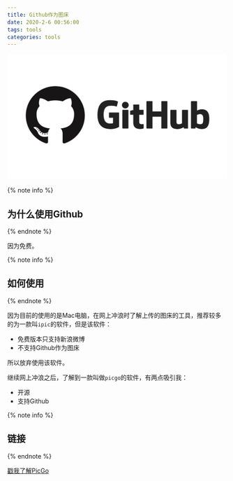 ```yaml
---
title: Github作为图床
date: 2020-2-6 00:56:00
tags: tools
categories: tools
---
```


![](https://raw.githubusercontent.com/stanxia/blog-pics/master/20200206010126.png)

<!-- more -->

{% note info %}

## 为什么使用Github

{% endnote %}



因为免费。

{% note info %}

## 如何使用

{% endnote %}



因为目前的使用的是Mac电脑，在网上冲浪时了解上传的图床的工具，推荐较多的为一款叫`ipic`的软件，但是该软件：

- 免费版本只支持新浪微博
- 不支持Github作为图床

所以放弃使用该软件。

继续网上冲浪之后，了解到一款叫做`picgo`的软件，有两点吸引我：

- 开源
- 支持Github

{% note info %}

## 链接

{% endnote %}

[戳我了解PicGo](https://picgo.github.io/PicGo-Doc/zh/)